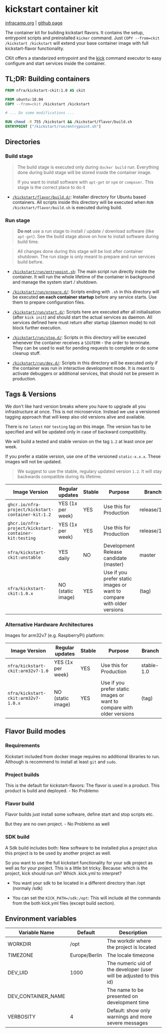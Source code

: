 # kickstart container kit

[infracamp.org](https://infracamp.org) | [github page](https://github.com/nfra-project/kickstart-container-kit)

The container kit for building kickstart flavors. It contains the setup, entrypoint scripts
and preinstalled `kicker` command. Just  `COPY --from=ckit /kickstart /kickstart` will extend
your base container image with full kickstart-flavor functionality. 

CKit offers a standarized entrypoint and the [kick](https://gighub.com/infracamp/kicker) command
executor to easy configure and start services inside the container.

## TL;DR: Building containers

```dockerfile
FROM nfra/kickstart-ckit:1.0 AS ckit

FROM ubuntu:18.04
COPY --from=ckit /kickstart /kickstart

# ... Do some modifications ...

RUN chmod -R 755 /kickstart && /kickstart/flavor/build.sh
ENTRYPOINT ["/kickstart/run/entrypoint.sh"]
```


## Directories

### Build stage

> The build stage is executed only during `docker build` run. Everything done during 
> build stage will be stored inside the container image.
>
> If you want to install software with `apt-get` or `npm` or `composer`. This stage
> is the correct place to do it

- [`/kickstart/flavor/build.d/`](kickstart/flavor/build.d): Installer directory for
  Ubuntu based containers. All scripts inside this directory will be executed when
  `RUN /kickstart/flavor/build.sh` is executed during build.


### Run stage

> **Do not** use a run stage to install / update / download software (like `apt-get`). 
> See the build stage above on how to install software during build time.

> All changes done during this stage will be lost after container shutdown. The run stage
> is only meant to prepare and run services build before.

- [`/kickstart/run/entrypoint.sh`](kickstart/run/entrypoint.sh): The main script run directly
  inside the container. It will run the whole lifetime of the container in background and
  manage the system start / shutdown.
  
- [`/kickstart/run/prepare.d/`](kickstart/run/prepare.d): Scripts ending with `.sh` in this
  directory will be executed **on each container startup** before any service starts. Use them
  to prepare configuration files.
  
- [`/kickstart/run/start.d/`](kickstart/run/start.d): Scripts here are executed after all
  initialisation (after `kick init`) and should start the actual services as daemon. All
  services defined here must return after startup (daemon mode) to not block further execution.
  
- [`/kickstart/run/stop.d/`](kickstart/run/stop.d): Scripts in this directory will be executed
  whenever the container receives a `SIGTERM` - the order to terminate. They can be used to
  wait for pending requests to complete or do some cleanup stuff. 
  
- [`/kickstart/run/dev.d/`](kickstart/run/dev.d): Scripts in this directory will be executed
  only if the container was run in interactive development mode. It is meant to activate
  debuggers or additional services, that should not be present in production.
  
  
  
## Tags & Versions

We don't like hard version breaks where you have to upgrade all you infrastructure at once.
This is not microservice. Instead we use a versioned tagging approach that will keep also
old versions alive and available.

There is no `latest` nor `testing` tag on this image. The version has to be specified
and will be updated only in case of backward compatibility.

We will build a tested and stable version on the tag `1.2` at least once per week.

If you prefer a stable version, use one of the versioned `static-x.x.x`. These images
will not be updated.

> We suggest to use the stable, regulary updated version `1.2`. It will stay 
> backwards compatible during its lifetime. 

| Image Version                      | Regular updates    | Stable  | Purpose | Branch |
|------------------------------------|--------------------|---------|---------|--------|
| `ghcr.io/nfra-project/kickstart-container-kit:1.2`      | YES (1x per week)  | YES     | Use this for Production                   | release/1.2    |
| `ghcr.io/nfra-project/kickstart-container-kit:testing`  | YES (1x per week)  | YES     | Use this for Production                   | release/1.2    |
| `nfra/kickstart-ckit:unstable`     | YES daily          | NO      | Development Release candidate (master)    | master        |
| `nfra/kickstart-ckit:1.0.x`        | NO (static image)  | YES     | Use if you prefer static images or want to compare with older versions | (tag) |

### Alternative Hardware Architectures

Images for arm32v7 (e.g. RaspberryPi) platform:

| Image Version                      | Regular updates    | Stable  | Purpose | Branch |
|------------------------------------|--------------------|---------|---------|--------|
| `nfra/kickstart-ckit:arm32v7-1.0`          | YES (1x per week)  | YES     | Use this for Production                   | stable-1.0    |
| `nfra/kickstart-ckit:arm32v7-1.0.x` | NO (static image)  | YES     | Use if you prefer static images or want to compare with older versions | (tag) |


## Flavor Build modes

### Requirements

Kickstart included from docker image requires no additional libraries to run. Although is
recommend to install at least `git` and `sudo`.

### Project builds

This is the default for kickstart-flavors: The flavor is used in a product. This
product is build and deployed. - No Problemo

### Flavor build

Flavor builds just install some software, define start and stop scripts etc.

But they are no own project. - No Problemo as well



### SDK build

A Sdk build includes both: New software to be installed plus a project plus this
project is to be used by another project as well.

So you want to use the full kickstart functionality for your sdk project as well
as for your project. This is a little bit tricky. Because: which is the project,
kick should run on? Which .kick.yml to interpret?

- You want your sdk to be located in a different directory than /opt (normaly /sdk)

- You can set the `KICK_PATH=/sdk:/opt`: This will include all the commands from the
  both kick.yml files (except build section).
  
  
## Environment variables

| Variable Name | Default | Description |
|---------------|---------|-------------|
| WORKDIR       | /opt    | The workdir where the project is located |
| TIMEZONE      | Europe/Berlin | The locale timezone                |
| DEV_UID       | 1000    | The numeric uid of the developer (user will be adjusted to this id)  |
| DEV_CONTAINER_NAME |    | The name to be presented on development time                         |
| VERBOSITY     | 4       | Default: show only warnings and more severe messages                 |




